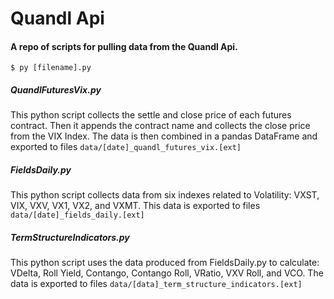 # Quandl Api

#### A repo of scripts for pulling data from the Quandl Api.

<code>$ py [filename].py</code>

##### QuandlFuturesVix.py

This python script collects the settle and close price of each
futures contract. Then it appends the contract name and collects the
close price from the VIX Index. The data is then combined in
a pandas DataFrame and exported to files
<code>data/[date]_quandl_futures_vix.[ext]</code>

##### FieldsDaily.py

This python script collects data from six indexes related to Volatility:
VXST, VIX, VXV, VX1, VX2, and VXMT.
This data is exported to files
<code>data/[date]_fields_daily.[ext]</code>

##### TermStructureIndicators.py

This python script uses the data produced from FieldsDaily.py to calculate:
VDelta, Roll Yield, Contango, Contango Roll, VRatio, VXV Roll, and VCO.
The data is exported to files
<code>data/[data]_term_structure_indicators.[ext]</code>
